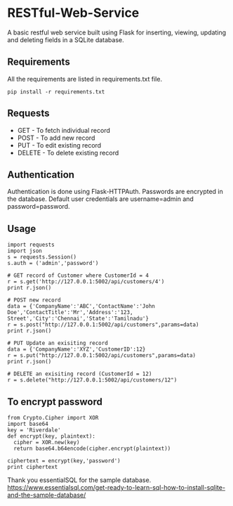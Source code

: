 # RESTful-Web-Service
A basic restful web service built using Flask for inserting, viewing, updating and deleting fields in a SQLite database.


## Requirements
All the requirements are listed in requirements.txt file.

```pip install -r requirements.txt```

## Requests

* GET - To fetch individual record
* POST - To add new record
* PUT - To edit existing record
* DELETE - To delete existing record

## Authentication

Authentication is done using Flask-HTTPAuth. Passwords are encrypted in the database.
Default user credentials are username=admin and password=password.

## Usage
```
import requests
import json
s = requests.Session()
s.auth = ('admin','password')

# GET record of Customer where CustomerId = 4
r = s.get('http://127.0.0.1:5002/api/customers/4')
print r.json()

# POST new record
data = {'CompanyName':'ABC','ContactName':'John Doe','ContactTitle':'Mr','Address':'123, Street','City':'Chennai','State':'Tamilnadu'}
r = s.post("http://127.0.0.1:5002/api/customers",params=data)
print r.json()

# PUT Update an exisiting record
data = {'CompanyName':'XYZ','CustomerID':12}
r = s.put("http://127.0.0.1:5002/api/customers",params=data)
print r.json()

# DELETE an exisiting record (CustomerId = 12)
r = s.delete("http://127.0.0.1:5002/api/customers/12")
```

## To encrypt password

```
from Crypto.Cipher import XOR
import base64
key = 'Riverdale'
def encrypt(key, plaintext):
  cipher = XOR.new(key)
  return base64.b64encode(cipher.encrypt(plaintext))
  
ciphertext = encrypt(key,'password')
print ciphertext
```

Thank you essentialSQL for the sample database. 
https://www.essentialsql.com/get-ready-to-learn-sql-how-to-install-sqlite-and-the-sample-database/


